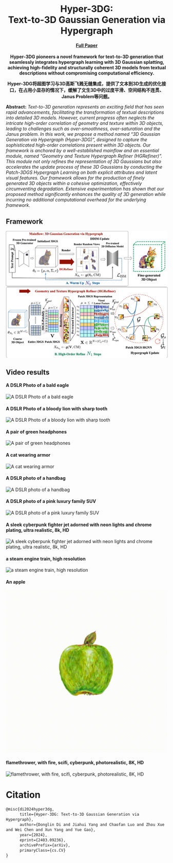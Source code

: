 <div align="center">

# Hyper-3DG:<br> Text-to-3D Gaussian Generation via Hypergraph
<!-- ##### Authors: Donglin Di, Jiahui Yang, Chaofan Luo, Zhou Xue, Wei Chen, Xun Yang, Yue Gao
##### Affiliations: Li Auto Space AI, School of Software (Tsinghua University), School of Information Science and Technology (University of Science and Technology of China), Harbin Institute of Technology -->
#### [Full Paper](https://arxiv.org/abs/2403.09236)

**Hyper-3DG pioneers a novel framework for text-to-3D generation that seamlessly integrates hypergraph learning with 3D Gaussian splatting, achieving high-fidelity and structurally coherent 3D models from textual descriptions without compromising computational efficiency.**

**Hyper-3DG将超图学习与3D高斯飞溅无缝集成，提供了文本到3D生成的优化接口，在占用小显存的情况下，缓解了文生3D中的过度平滑、空间结构不连贯、Janus Problem等问题。**
</div>



**Abstract:** *Text-to-3D generation represents an exciting field that has seen rapid advancements, facilitating the transformation of textual descriptions into detailed 3D models. However, current progress often neglects the intricate high-order correlation of geometry and texture within 3D objects, leading to challenges such as over-smoothness, over-saturation and the Janus problem. In this work, we propose a method named “3D Gaussian Generation via Hypergraph (Hyper-3DG)”, designed to capture the sophisticated high-order correlations present within 3D objects. Our framework is anchored by a well-established mainflow and an essential module, named “Geometry and Texture Hypergraph Refiner (HGRefiner)”. This module not only refines the representation of 3D Gaussians but also accelerates the update process of these 3D Gaussians by conducting the Patch-3DGS Hypergraph Learning on both explicit attributes and latent visual features. Our framework allows for the production of finely generated 3D objects within a cohesive optimization, effectively circumventing degradation. Extensive experimentation has shown that our proposed method significantly enhances the quality of 3D generation while incurring no additional computational overhead for the underlying framework.*
## Framework
![Hyper-3DG framework](contents/fig_framework.png)

## Video results
#### A DSLR Photo of a bald eagle
![A DSLR Photo of a bald eagle](./contents/a_bald_eagle.gif)

#### A DSLR Photo of a bloody lion with sharp tooth
![A DSLR Photo of a bloody lion with sharp tooth](./contents/a_bloody_lion_with_sharp_tooth.gif)

#### A pair of green headphones
![A pair of green headphones](./contents/a_pair_of_green_headphones.gif)

#### A cat wearing armor
![A cat wearing armor](./contents/a_cat_wearing_armor.gif)

#### A DSLR photo of a handbag
![A DSLR photo of a handbag](./contents/a_handbag.gif)

#### A DSLR photo of a pink luxury family SUV
![A DSLR photo of a pink luxury family SUV](./contents/a_pink_suv.gif)

#### A sleek cyberpunk fighter jet adorned with neon lights and chrome plating, ultra realistic, 8k, HD
![A sleek cyberpunk fighter jet adorned with neon lights and chrome plating, ultra realistic, 8k, HD](./contents/a_sleek_fighter.gif)

#### a steam engine train, high resolution
![a steam engine train, high resolution](./contents/a_steam_train.gif)

#### An apple
![An apple](./contents/an_apple.gif)

#### flamethrower, with fire, scifi, cyberpunk, photorealistic, 8K, HD
![flamethrower, with fire, scifi, cyberpunk, photorealistic, 8K, HD](./contents/a_flamethrower.gif)



<!-- 
<video controls> <source src="contents/a_bald_eagle.mp4" type="video/mp4"> NO! </video> -->

# Citation
```shell
@misc{di2024hyper3dg,
      title={Hyper-3DG: Text-to-3D Gaussian Generation via Hypergraph}, 
      author={Donglin Di and Jiahui Yang and Chaofan Luo and Zhou Xue and Wei Chen and Xun Yang and Yue Gao},
      year={2024},
      eprint={2403.09236},
      archivePrefix={arXiv},
      primaryClass={cs.CV}
}
```